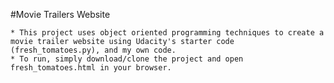 #Movie Trailers Website

    * This project uses object oriented programming techniques to create a movie trailer website using Udacity's starter code (fresh_tomatoes.py), and my own code.
    * To run, simply download/clone the project and open fresh_tomatoes.html in your browser. 